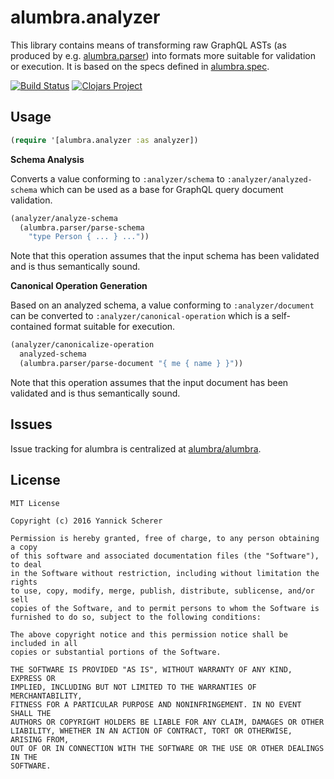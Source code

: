 # alumbra.analyzer

This library contains means of transforming raw GraphQL ASTs (as produced by
e.g. [alumbra.parser][alumbra-parser]) into formats more suitable for validation
or execution. It is based on the specs defined in [alumbra.spec][alumbra-spec].

[![Build Status](https://travis-ci.org/alumbra/alumbra.analyzer.svg?branch=master)](https://travis-ci.org/alumbra/alumbra.analyzer)
[![Clojars Project](https://img.shields.io/clojars/v/alumbra/analyzer.svg)](https://clojars.org/alumbra/analyzer)

[alumbra-spec]: https://github.com/alumbra/alumbra.spec
[alumbra-parser]: https://github.com/alumbra/alumbra.parser

## Usage

```clojure
(require '[alumbra.analyzer :as analyzer])
```

__Schema Analysis__

Converts a value conforming to `:analyzer/schema` to `:analyzer/analyzed-schema`
which can be used as a base for GraphQL query document validation.

```clojure
(analyzer/analyze-schema
  (alumbra.parser/parse-schema
    "type Person { ... } ..."))
```

Note that this operation assumes that the input schema has been validated and
is thus semantically sound.

__Canonical Operation Generation__

Based on an analyzed schema, a value conforming to `:analyzer/document` can
be converted to `:analyzer/canonical-operation` which is a self-contained
format suitable for execution.

```clojure
(analyzer/canonicalize-operation
  analyzed-schema
  (alumbra.parser/parse-document "{ me { name } }"))
```

Note that this operation assumes that the input document has been validated and
is thus semantically sound.

## Issues

Issue tracking for alumbra is centralized at [alumbra/alumbra][issues].

[issues]: https://github.com/alumbra/alumbra/issues

## License

```
MIT License

Copyright (c) 2016 Yannick Scherer

Permission is hereby granted, free of charge, to any person obtaining a copy
of this software and associated documentation files (the "Software"), to deal
in the Software without restriction, including without limitation the rights
to use, copy, modify, merge, publish, distribute, sublicense, and/or sell
copies of the Software, and to permit persons to whom the Software is
furnished to do so, subject to the following conditions:

The above copyright notice and this permission notice shall be included in all
copies or substantial portions of the Software.

THE SOFTWARE IS PROVIDED "AS IS", WITHOUT WARRANTY OF ANY KIND, EXPRESS OR
IMPLIED, INCLUDING BUT NOT LIMITED TO THE WARRANTIES OF MERCHANTABILITY,
FITNESS FOR A PARTICULAR PURPOSE AND NONINFRINGEMENT. IN NO EVENT SHALL THE
AUTHORS OR COPYRIGHT HOLDERS BE LIABLE FOR ANY CLAIM, DAMAGES OR OTHER
LIABILITY, WHETHER IN AN ACTION OF CONTRACT, TORT OR OTHERWISE, ARISING FROM,
OUT OF OR IN CONNECTION WITH THE SOFTWARE OR THE USE OR OTHER DEALINGS IN THE
SOFTWARE.
```
